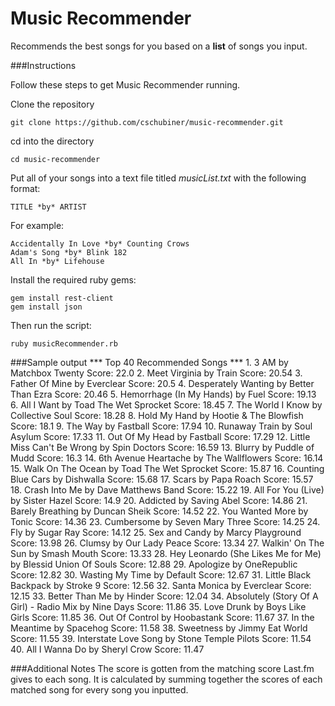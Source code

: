 Music Recommender
=================

Recommends the best songs for you based on a **list** of songs you input.

###Instructions

Follow these steps to get Music Recommender running.

Clone the repository

    git clone https://github.com/cschubiner/music-recommender.git
cd into the directory

    cd music-recommender

Put all of your songs into a text file titled *musicList.txt* with the following format:
    
    TITLE *by* ARTIST

For example:

    Accidentally In Love *by* Counting Crows
    Adam's Song *by* Blink 182
    All In *by* Lifehouse

Install the required ruby gems:

    gem install rest-client
    gem install json

Then run the script:
    
    ruby musicRecommender.rb


###Sample output
    *** Top 40 Recommended Songs ***
    1. 3 AM by Matchbox Twenty	 Score: 22.0
    2. Meet Virginia by Train	 Score: 20.54
    3. Father Of Mine by Everclear	 Score: 20.5
    4. Desperately Wanting by Better Than Ezra	 Score: 20.46
    5. Hemorrhage (In My Hands) by Fuel	 Score: 19.13
    6. All I Want by Toad The Wet Sprocket	 Score: 18.45
    7. The World I Know by Collective Soul	 Score: 18.28
    8. Hold My Hand by Hootie & The Blowfish	 Score: 18.1
    9. The Way by Fastball	 Score: 17.94
    10. Runaway Train by Soul Asylum	 Score: 17.33
    11. Out Of My Head by Fastball	 Score: 17.29
    12. Little Miss Can't Be Wrong by Spin Doctors	 Score: 16.59
    13. Blurry by Puddle of Mudd	 Score: 16.3
    14. 6th Avenue Heartache by The Wallflowers	 Score: 16.14
    15. Walk On The Ocean by Toad The Wet Sprocket	 Score: 15.87
    16. Counting Blue Cars by Dishwalla	 Score: 15.68
    17. Scars by Papa Roach	 Score: 15.57
    18. Crash Into Me by Dave Matthews Band	 Score: 15.22
    19. All For You (Live) by Sister Hazel	 Score: 14.9
    20. Addicted by Saving Abel	 Score: 14.86
    21. Barely Breathing by Duncan Sheik	 Score: 14.52
    22. You Wanted More by Tonic	 Score: 14.36
    23. Cumbersome by Seven Mary Three	 Score: 14.25
    24. Fly by Sugar Ray	 Score: 14.12
    25. Sex and Candy by Marcy Playground	 Score: 13.98
    26. Clumsy by Our Lady Peace	 Score: 13.34
    27. Walkin' On The Sun by Smash Mouth	 Score: 13.33
    28. Hey Leonardo (She Likes Me for Me) by Blessid Union Of Souls	 Score: 12.88
    29. Apologize by OneRepublic	 Score: 12.82
    30. Wasting My Time by Default	 Score: 12.67
    31. Little Black Backpack by Stroke 9	 Score: 12.56
    32. Santa Monica by Everclear	 Score: 12.15
    33. Better Than Me by Hinder	 Score: 12.04
    34. Absolutely (Story Of A Girl) - Radio Mix by Nine Days	 Score: 11.86
    35. Love Drunk by Boys Like Girls	 Score: 11.85
    36. Out Of Control by Hoobastank	 Score: 11.67
    37. In the Meantime by Spacehog	 Score: 11.58
    38. Sweetness by Jimmy Eat World	 Score: 11.55
    39. Interstate Love Song by Stone Temple Pilots	 Score: 11.54
    40. All I Wanna Do by Sheryl Crow	 Score: 11.47
    
###Additional Notes
The score is gotten from the matching score Last.fm gives to each song. It is calculated by summing together the scores of each matched song for every song you inputted.

